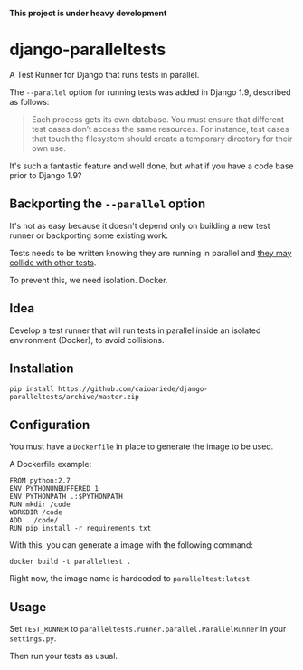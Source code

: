 **This project is under heavy development**

# django-paralleltests
A Test Runner for Django that runs tests in parallel.

The `--parallel` option for running tests was added in Django 1.9, described as follows:

> Each process gets its own database. You must ensure that different test cases don’t access the same resources. For instance, test cases that touch the filesystem should create a temporary directory for their own use.

It's such a fantastic feature and well done, but what if you have a code base prior to Django 1.9?

## Backporting the `--parallel` option

It's not as easy because it doesn't depend only on building a new test runner or backporting some existing work.

Tests needs to be written knowing they are running in parallel and [they may collide with other tests](https://github.com/aaugustin/django/commit/bf2c969eb7d941812993d69bcf7c8ac35bdb7726).

To prevent this, we need isolation. Docker.

## Idea

Develop a test runner that will run tests in parallel inside an isolated environment (Docker), to avoid collisions.

## Installation

    pip install https://github.com/caioariede/django-paralleltests/archive/master.zip

## Configuration

You must have a `Dockerfile` in place to generate the image to be used.

A Dockerfile example:

    FROM python:2.7
    ENV PYTHONUNBUFFERED 1
    ENV PYTHONPATH .:$PYTHONPATH
    RUN mkdir /code
    WORKDIR /code
    ADD . /code/
    RUN pip install -r requirements.txt

With this, you can generate a image with the following command:

    docker build -t paralleltest .

Right now, the image name is hardcoded to `paralleltest:latest`.

## Usage

Set `TEST_RUNNER` to `paralleltests.runner.parallel.ParallelRunner` in your `settings.py`.

Then run your tests as usual.
